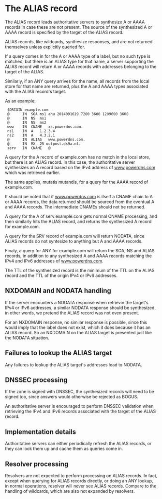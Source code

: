 # The ALIAS record

The ALIAS record leads authoritative servers to synthesize A or AAAA records
in case these are not present.  The source of the synthesized A or AAAA
record is specified by the target of the ALIAS record.

ALIAS records, like wildcards, synthesize responses, and are not returned themselves
unless explicitly queried for.

If a query comes in for the A or AAAA type of a label, but no such type is
matched, but there is an ALIAS type for that name, a server supporting the
ALIAS record will return A or AAAA records with addresses belonging to the
target of the ALIAS.

Similarly, if an ANY query arrives for the name, all records from the local store
for that name are returned, plus the A and AAAA types associated with the ALIAS
record's target.

As an example:

     $ORIGIN example.com
     @		IN	SOA	ns1 ahu 2014091619 7200 3600 1209600 3600
     @		IN	NS	ns1
     @		IN	NS	ns2
     www	IN	CNAME	xs.powerdns.com.
     ns1	IN	A	1.2.3.4
     ns2	IN	A	4.3.2.1
     @		IN	ALIAS	www.powerdns.com.
     @		IN	MX	25 outpost.ds9a.nl.
     serv	IN	CNAME	@

A query for the A record of example.com has no match in the local store, but there
is an ALIAS record. In this case, the authoritative server synthesizes an A record
based on the IPv4 address of www.powerdns.com which was retrieved earlier.

The same applies, mutatis mutandis, for a query for the AAAA record of example.com.

It should be noted that if www.powerdns.com is itself a CNAME chain to A or
AAAA records, the data returned should be sourced from the eventual A and
AAAA records. The intermediate CNAMEs should not be returned.

A query for the A of serv.example.com gets normal CNAME processing, and then similarly
hits the ALIAS record, and returns the synthesized A record for example.com.

A query for the SRV record of example.com will return NODATA, since ALIAS records do
not syntesize to anything but A and AAAA records.

Finaly, a query for ANY for example.com will return the SOA, NS and ALIAS records, 
in addition to any synthesized A and AAAA records matching the IPv4 and IPv6 addresses
of www.powerdns.com.

The TTL of the synthesized record is the minimum of the TTL on the ALIAS record and the TTL of
the origin IPv4 or IPv6 addresses. 

## NXDOMAIN and NODATA handling
If the server encounters a NODATA response when retrievin the target's IPv4 or IPv6 addresses,
a similar NODATA response should be synthesized, in other words, we pretend the ALIAS record 
was not even present.

For an NXDOMAIN response, no similar response is possible, since this would imply that the 
label does not exist, which it does because it has an ALIAS record. So an NXDOMAIN on the ALIAS 
target is presented just like the NODATA situation.

## Failures to lookup the ALIAS target
Any failures to lookup the ALIAS target's addresses lead to NODATA. 

## DNSSEC processing
If the zone is signed with DNSSEC, the synthesized records will need to be signed too, since
answers would otherwise be rejected as BOGUS.

An authoritative server is encouraged to perform DNSSEC validation when retrieving the IPv4
and IPv6 records associated with the target of the ALIAS record.

## Implementation details
Authoritative servers can either periodically refresh the ALIAS records, or they can look them
up and cache them as queries come in. 

## Resolver processing
Resolvers are not expected to perform processing on ALIAS records. In fact, except when
querying for ALIAS records directly, or doing an ANY lookup, in normal operations,
resolver will never see ALIAS records. Compare to the handling of wildcards, which are also
not expanded by resolvers.
